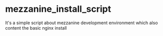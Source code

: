 mezzanine_install_script
========================

It's a simple script about mezzanine development environment which also content the basic nginx install
